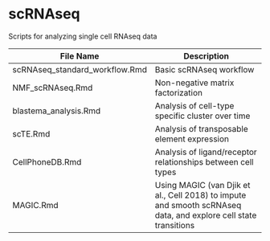 # scRNAseq
Scripts for analyzing single cell RNAseq data


| File Name              | Description   |
| ---------------------- | ------------- |
| scRNAseq_standard_workflow.Rmd  | Basic scRNAseq workflow |
| NMF_scRNAseq.Rmd       | Non-negative matrix factorization |
| blastema_analysis.Rmd  | Analysis of cell-type specific cluster over time |
| scTE.Rmd  | Analysis of transposable element expression |
| CellPhoneDB.Rmd  | Analysis of ligand/receptor relationships between cell types|
| MAGIC.Rmd  | Using MAGIC (van Djik et al., Cell 2018) to impute and smooth scRNAseq data, and explore cell state transitions|
